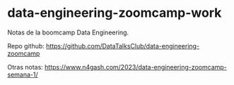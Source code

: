 # data-engineering-zoomcamp-work
Notas de la boomcamp Data Engineering.

Repo github: https://github.com/DataTalksClub/data-engineering-zoomcamp

Otras notas: https://www.n4gash.com/2023/data-engineering-zoomcamp-semana-1/


